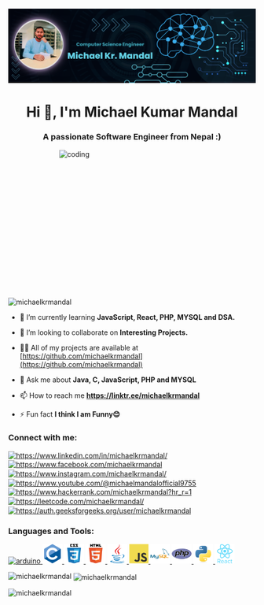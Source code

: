 ![logo](https://github.com/michaelkrmandal/michaelkrmandal/blob/main/Banner_img.png)
<h1 align="center">Hi 👋, I'm Michael Kumar Mandal</h1>
<h3 align="center">A passionate Software Engineer from Nepal :)</h3>
<img align="right" alt="coding" width="400" height="300" src="https://media3.giphy.com/media/v1.Y2lkPTc5MGI3NjExYzcwb3hnNDgyejM0bnZ6bjhuMXloaXZpdmFoMndkeGd4cGJtYjFsZCZlcD12MV9naWZzX3NlYXJjaCZjdD1n/qgQUggAC3Pfv687qPC/giphy.gif">

<p align="left"> <img src="https://komarev.com/ghpvc/?username=michaelkrmandal&label=Profile%20views&color=0e75b6&style=flat" alt="michaelkrmandal" /> </p>

- 🌱 I’m currently learning **JavaScript, React, PHP, MYSQL and DSA.**

- 👯 I’m looking to collaborate on **Interesting Projects.**

- 👨‍💻 All of my projects are available at [https://github.com/michaelkrmandal](https://github.com/michaelkrmandal)

- 💬 Ask me about **Java, C, JavaScript, PHP and MYSQL**

- 📫 How to reach me **https://linktr.ee/michaelkrmandal**

- ⚡ Fun fact **I think I am Funny😊**

<h3 align="left">Connect with me:</h3>
<p align="left">
<a href="https://linkedin.com/in/https://www.linkedin.com/in/michaelkrmandal/" target="blank"><img align="center" src="https://raw.githubusercontent.com/rahuldkjain/github-profile-readme-generator/master/src/images/icons/Social/linked-in-alt.svg" alt="https://www.linkedin.com/in/michaelkrmandal/" height="30" width="40" /></a>
<a href="https://fb.com/https://www.facebook.com/michaelkrmandal" target="blank"><img align="center" src="https://raw.githubusercontent.com/rahuldkjain/github-profile-readme-generator/master/src/images/icons/Social/facebook.svg" alt="https://www.facebook.com/michaelkrmandal" height="30" width="40" /></a>
<a href="https://instagram.com/https://www.instagram.com/michaelkrmandal/" target="blank"><img align="center" src="https://raw.githubusercontent.com/rahuldkjain/github-profile-readme-generator/master/src/images/icons/Social/instagram.svg" alt="https://www.instagram.com/michaelkrmandal/" height="30" width="40" /></a>
<a href="https://www.youtube.com/c/https://www.youtube.com/@michaelmandalofficial9755" target="blank"><img align="center" src="https://raw.githubusercontent.com/rahuldkjain/github-profile-readme-generator/master/src/images/icons/Social/youtube.svg" alt="https://www.youtube.com/@michaelmandalofficial9755" height="30" width="40" /></a>
<a href="https://www.hackerrank.com/https://www.hackerrank.com/michaelkrmandal?hr_r=1" target="blank"><img align="center" src="https://raw.githubusercontent.com/rahuldkjain/github-profile-readme-generator/master/src/images/icons/Social/hackerrank.svg" alt="https://www.hackerrank.com/michaelkrmandal?hr_r=1" height="30" width="40" /></a>
<a href="https://www.leetcode.com/https://leetcode.com/michaelkrmandal/" target="blank"><img align="center" src="https://raw.githubusercontent.com/rahuldkjain/github-profile-readme-generator/master/src/images/icons/Social/leet-code.svg" alt="https://leetcode.com/michaelkrmandal/" height="30" width="40" /></a>
<a href="https://auth.geeksforgeeks.org/user/https://auth.geeksforgeeks.org/user/michaelkrmandal" target="blank"><img align="center" src="https://raw.githubusercontent.com/rahuldkjain/github-profile-readme-generator/master/src/images/icons/Social/geeks-for-geeks.svg" alt="https://auth.geeksforgeeks.org/user/michaelkrmandal" height="30" width="40" /></a>
</p>

<h3 align="left">Languages and Tools:</h3>
<p align="left"> <a href="https://www.arduino.cc/" target="_blank" rel="noreferrer"> <img src="https://cdn.worldvectorlogo.com/logos/arduino-1.svg" alt="arduino" width="40" height="40"/> </a> <a href="https://www.cprogramming.com/" target="_blank" rel="noreferrer"> <img src="https://raw.githubusercontent.com/devicons/devicon/master/icons/c/c-original.svg" alt="c" width="40" height="40"/> </a> <a href="https://www.w3schools.com/css/" target="_blank" rel="noreferrer"> <img src="https://raw.githubusercontent.com/devicons/devicon/master/icons/css3/css3-original-wordmark.svg" alt="css3" width="40" height="40"/> </a> <a href="https://www.w3.org/html/" target="_blank" rel="noreferrer"> <img src="https://raw.githubusercontent.com/devicons/devicon/master/icons/html5/html5-original-wordmark.svg" alt="html5" width="40" height="40"/> </a> <a href="https://www.java.com" target="_blank" rel="noreferrer"> <img src="https://raw.githubusercontent.com/devicons/devicon/master/icons/java/java-original.svg" alt="java" width="40" height="40"/> </a> <a href="https://developer.mozilla.org/en-US/docs/Web/JavaScript" target="_blank" rel="noreferrer"> <img src="https://raw.githubusercontent.com/devicons/devicon/master/icons/javascript/javascript-original.svg" alt="javascript" width="40" height="40"/> </a> <a href="https://www.mysql.com/" target="_blank" rel="noreferrer"> <img src="https://raw.githubusercontent.com/devicons/devicon/master/icons/mysql/mysql-original-wordmark.svg" alt="mysql" width="40" height="40"/> </a> <a href="https://www.php.net" target="_blank" rel="noreferrer"> <img src="https://raw.githubusercontent.com/devicons/devicon/master/icons/php/php-original.svg" alt="php" width="40" height="40"/> </a> <a href="https://www.python.org" target="_blank" rel="noreferrer"> <img src="https://raw.githubusercontent.com/devicons/devicon/master/icons/python/python-original.svg" alt="python" width="40" height="40"/> </a> <a href="https://reactjs.org/" target="_blank" rel="noreferrer"> <img src="https://raw.githubusercontent.com/devicons/devicon/master/icons/react/react-original-wordmark.svg" alt="react" width="40" height="40"/> </a> </p>

<p><img align="left" src="https://github-readme-stats.vercel.app/api/top-langs?username=michaelkrmandal&show_icons=true&locale=en&layout=compact" alt="michaelkrmandal" /></p>

<p>&nbsp;<img align="center" src="https://github-readme-stats.vercel.app/api?username=michaelkrmandal&show_icons=true&locale=en" alt="michaelkrmandal" /></p>

<p><img align="center" src="https://github-readme-streak-stats.herokuapp.com/?user=michaelkrmandal&" alt="michaelkrmandal" /></p>
